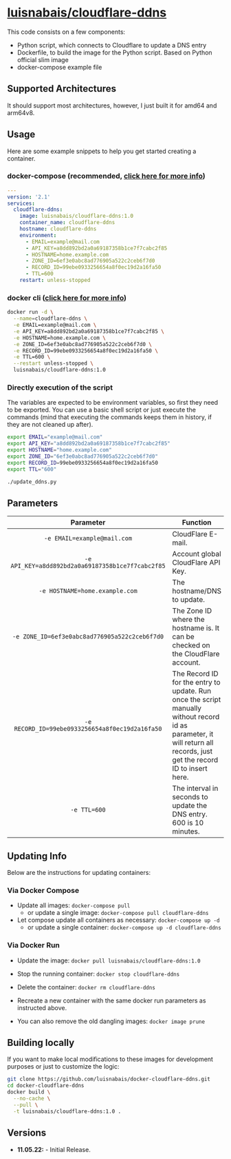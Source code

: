 # [luisnabais/cloudflare-ddns](https://github.com/luisnabais/docker-cloudflare-ddns)

This code consists on a few components:
- Python script, which connects to Cloudflare to update a DNS entry
- Dockerfile, to build the image for the Python script. Based on Python official slim image
- docker-compose example file

## Supported Architectures
It should support most architectures, however, I just built it for amd64 and arm64v8.


## Usage
Here are some example snippets to help you get started creating a container.

### docker-compose (recommended, [click here for more info](https://docs.linuxserver.io/general/docker-compose))

```yaml
---
version: '2.1'
services:
  cloudflare-ddns:
    image: luisnabais/cloudflare-ddns:1.0
    container_name: cloudflare-ddns
    hostname: cloudflare-ddns
    environment:
      - EMAIL=example@mail.com
      - API_KEY=a8dd892bd2a0a69187358b1ce7f7cabc2f85
      - HOSTNAME=home.example.com
      - ZONE_ID=6ef3e0abc8ad776905a522c2ceb6f7d0
      - RECORD_ID=99ebe0933256654a8f0ec19d2a16fa50
      - TTL=600
    restart: unless-stopped
```

### docker cli ([click here for more info](https://docs.docker.com/engine/reference/commandline/cli/))

```bash
docker run -d \
  --name=cloudflare-ddns \
  -e EMAIL=example@mail.com \
  -e API_KEY=a8dd892bd2a0a69187358b1ce7f7cabc2f85 \
  -e HOSTNAME=home.example.com \
  -e ZONE_ID=6ef3e0abc8ad776905a522c2ceb6f7d0 \
  -e RECORD_ID=99ebe0933256654a8f0ec19d2a16fa50 \
  -e TTL=600 \
  --restart unless-stopped \
  luisnabais/cloudflare-ddns:1.0
```

### Directly execution of the script

The variables are expected to be environment variables, so first they need to be exported. You can use a basic shell script or just execute the commands (mind that executing the commands keeps them in history, if they are not cleaned up after).
```bash
export EMAIL="example@mail.com"
export API_KEY="a8dd892bd2a0a69187358b1ce7f7cabc2f85"
export HOSTNAME="home.example.com"
export ZONE_ID="6ef3e0abc8ad776905a522c2ceb6f7d0"
export RECORD_ID=99ebe0933256654a8f0ec19d2a16fa50
export TTL="600"

./update_ddns.py
```

## Parameters

| Parameter | Function |
| :----: | --- |
| `-e EMAIL=example@mail.com` | CloudFlare E-mail. |
| `-e API_KEY=a8dd892bd2a0a69187358b1ce7f7cabc2f85` | Account global CloudFlare API Key. |
| `-e HOSTNAME=home.example.com` | The hostname/DNS to update. |
| `-e ZONE_ID=6ef3e0abc8ad776905a522c2ceb6f7d0` | The Zone ID where the hostname is. It can be checked on the CloudFlare account. |
| `-e RECORD_ID=99ebe0933256654a8f0ec19d2a16fa50` | The Record ID for the entry to update. Run once the script manually without record id as parameter, it will return all records, just get the record ID to insert here. |
| `-e TTL=600` | The interval in seconds to update the DNS entry. 600 is 10 minutes. |


## Updating Info

Below are the instructions for updating containers:

### Via Docker Compose

* Update all images: `docker-compose pull`
  * or update a single image: `docker-compose pull cloudflare-ddns`
* Let compose update all containers as necessary: `docker-compose up -d`
  * or update a single container: `docker-compose up -d cloudflare-ddns`

### Via Docker Run

* Update the image: `docker pull luisnabais/cloudflare-ddns:1.0`
* Stop the running container: `docker stop cloudflare-ddns`
* Delete the container: `docker rm cloudflare-ddns`
* Recreate a new container with the same docker run parameters as instructed above.

* You can also remove the old dangling images: `docker image prune`

## Building locally

If you want to make local modifications to these images for development purposes or just to customize the logic:

```bash
git clone https://github.com/luisnabais/docker-cloudflare-ddns.git
cd docker-cloudflare-ddns
docker build \
  --no-cache \
  --pull \
  -t luisnabais/cloudflare-ddns:1.0 .
```
## Versions
* **11.05.22:** - Initial Release.
